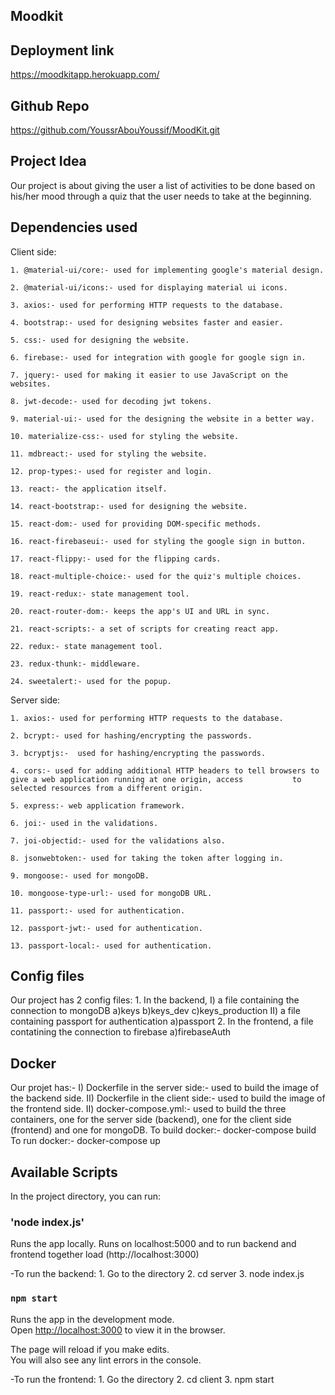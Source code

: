 ## Moodkit

## Deployment link
https://moodkitapp.herokuapp.com/

## Github Repo
https://github.com/YoussrAbouYoussif/MoodKit.git

## Project Idea
Our project is about giving the user a list of activities to be done based on his/her mood through a quiz 
that the user needs to take at the beginning.

## Dependencies used
Client side:

    1. @material-ui/core:- used for implementing google's material design.
    
    2. @material-ui/icons:- used for displaying material ui icons.
    
    3. axios:- used for performing HTTP requests to the database.
    
    4. bootstrap:- used for designing websites faster and easier.
    
    5. css:- used for designing the website.
    
    6. firebase:- used for integration with google for google sign in.
    
    7. jquery:- used for making it easier to use JavaScript on the websites.
    
    8. jwt-decode:- used for decoding jwt tokens.
    
    9. material-ui:- used for the designing the website in a better way.
    
    10. materialize-css:- used for styling the website.
    
    11. mdbreact:- used for styling the website.
    
    12. prop-types:- used for register and login.
    
    13. react:- the application itself.
    
    14. react-bootstrap:- used for designing the website.
    
    15. react-dom:- used for providing DOM-specific methods.
    
    16. react-firebaseui:- used for styling the google sign in button.
    
    17. react-flippy:- used for the flipping cards.
    
    18. react-multiple-choice:- used for the quiz's multiple choices.
    
    19. react-redux:- state management tool.
    
    20. react-router-dom:- keeps the app's UI and URL in sync.
    
    21. react-scripts:- a set of scripts for creating react app.
    
    22. redux:- state management tool.
    
    23. redux-thunk:- middleware.
    
    24. sweetalert:- used for the popup.

Server side:
    
    1. axios:- used for performing HTTP requests to the database.
    
    2. bcrypt:- used for hashing/encrypting the passwords.
    
    3. bcryptjs:-  used for hashing/encrypting the passwords.
    
    4. cors:- used for adding additional HTTP headers to tell browsers to give a web application running at one origin, access           to selected resources from a different origin.
    
    5. express:- web application framework.
    
    6. joi:- used in the validations.
    
    7. joi-objectid:- used for the validations also.
    
    8. jsonwebtoken:- used for taking the token after logging in.
    
    9. mongoose:- used for mongoDB.
    
    10. mongoose-type-url:- used for mongoDB URL.
    
    11. passport:- used for authentication.
    
    12. passport-jwt:- used for authentication.
    
    13. passport-local:- used for authentication.

## Config files
Our project has 2 config files:
    1. In the backend, 
        I) a file containing the connection to mongoDB
            a)keys
            b)keys_dev
            c)keys_production
        II) a file containing passport for authentication
            a)passport
    2. In the frontend, a file contatining the connection to firebase
        a)firebaseAuth

## Docker
Our projet has:-
    I) Dockerfile in the server side:-
        used to build the image of the backend side.
    II) Dockerfile in the client side:-
        used to build the image of the frontend side.
    II) docker-compose.yml:- 
        used to build the three containers, one for the server side (backend), one for the client side
        (frontend) and one for mongoDB.
To build docker:-
    docker-compose build
To run docker:-
    docker-compose up

## Available Scripts
In the project directory, you can run:

### 'node index.js'

Runs the app locally.
Runs on localhost:5000 and to run backend and frontend together load (http://localhost:3000)

-To run the backend: 
    1. Go to the directory
    2. cd server
    3. node index.js

### `npm start`

Runs the app in the development mode.<br />
Open [http://localhost:3000](http://localhost:3000) to view it in the browser.

The page will reload if you make edits.<br />
You will also see any lint errors in the console.

-To run the frontend:
    1. Go the directory
    2. cd client
    3. npm start

